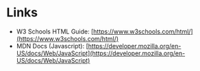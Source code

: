 # Links

- W3 Schools HTML Guide: [https://www.w3schools.com/html/](https://www.w3schools.com/html/)
- MDN Docs (Javascript): [https://developer.mozilla.org/en-US/docs/Web/JavaScript](https://developer.mozilla.org/en-US/docs/Web/JavaScript)

